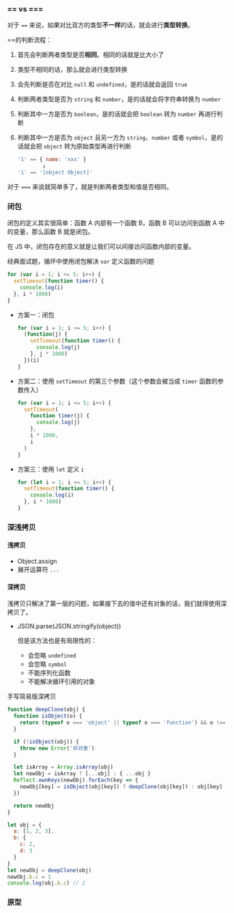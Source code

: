 ### == vs ===

对于 `==` 来说，如果对比双方的类型**不一样**的话，就会进行**类型转换**。



==的判断流程：

1. 首先会判断两者类型是否**相同**。相同的话就是比大小了

2. 类型不相同的话，那么就会进行类型转换

3. 会先判断是否在对比 `null` 和 `undefined`，是的话就会返回 `true`

4. 判断两者类型是否为 `string` 和 `number`，是的话就会将字符串转换为 `number`

5. 判断其中一方是否为 `boolean`，是的话就会把 `boolean` 转为 `number` 再进行判断

6. 判断其中一方是否为 `object` 且另一方为 `string`、`number` 或者 `symbol`，是的话就会把 `object` 转为原始类型再进行判断

   ```js
   '1' == { name: 'xxx' }
           ↓
   '1' == '[object Object]'
   ```



对于 `===` 来说就简单多了，就是判断两者类型和值是否相同。



### 闭包

闭包的定义其实很简单：函数 A 内部有一个函数 B，函数 B 可以访问到函数 A 中的变量，那么函数 B 就是闭包。

在 JS 中，闭包存在的意义就是让我们可以间接访问函数内部的变量。



经典面试题，循环中使用闭包解决 `var` 定义函数的问题

```js
for (var i = 1; i <= 5; i++) {
  setTimeout(function timer() {
    console.log(i)
  }, i * 1000)
}
```

- 方案一：闭包

  ```js
  for (var i = 1; i <= 5; i++) {
    (function(j) {
      setTimeout(function timer() {
        console.log(j)
      }, j * 1000)
    })(i)
  }
  ```

  

- 方案二：使用 `setTimeout` 的第三个参数（这个参数会被当成 `timer` 函数的参数传入）

  ```js
  for (var i = 1; i <= 5; i++) {
    setTimeout(
      function timer(j) {
        console.log(j)
      },
      i * 1000,
      i
    )
  }
  ```

  

- 方案三：使用 `let` 定义 `i` 

  ```js
  for (let i = 1; i <= 5; i++) {
    setTimeout(function timer() {
      console.log(i)
    }, i * 1000)
  }
  ```



### 深浅拷贝

#### 浅拷贝

- Object.assign
- 展开运算符 `...`

#### 深拷贝

浅拷贝只解决了第一层的问题，如果接下去的值中还有对象的话，我们就得使用深拷贝了。

- JSON.parse(JSON.stringify(object))

  但是该方法也是有局限性的：

  - 会忽略 `undefined`
  - 会忽略 `symbol`
  - 不能序列化函数
  - 不能解决循环引用的对象

手写简易版深拷贝

```js
function deepClone(obj) {
  function isObject(o) {
    return (typeof o === 'object' || typeof o === 'function') && o !== null
  }

  if (!isObject(obj)) {
    throw new Error('非对象')
  }

  let isArray = Array.isArray(obj)
  let newObj = isArray ? [...obj] : { ...obj }
  Reflect.ownKeys(newObj).forEach(key => {
    newObj[key] = isObject(obj[key]) ? deepClone(obj[key]) : obj[key]
  })

  return newObj
}

let obj = {
  a: [1, 2, 3],
  b: {
    c: 2,
    d: 3
  }
}
let newObj = deepClone(obj)
newObj.b.c = 1
console.log(obj.b.c) // 2
```





### 原型



